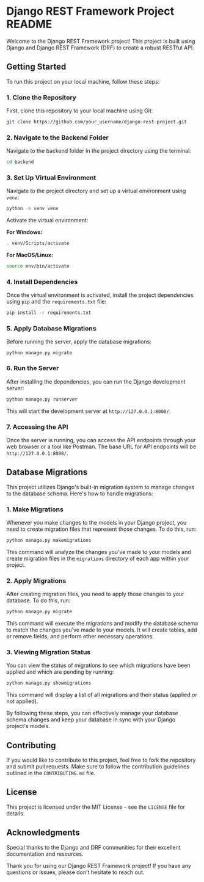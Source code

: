# Django REST Framework Project README

Welcome to the Django REST Framework project! This 
project is built using Django and Django REST Framework (DRF) 
to create a robust RESTful API.

## Getting Started

To run this project on your local machine, follow these steps:

### 1. Clone the Repository

First, clone this repository to your local machine using Git:

```bash
git clone https://github.com/your_username/django-rest-project.git
```

### 2. Navigate to the Backend Folder

Navigate to the backend folder in the project directory using the terminal:

```bash
cd backend
```

### 3. Set Up Virtual Environment

Navigate to the project directory and 
set up a virtual environment using `venv`:

```bash
python -m venv venv
```

Activate the virtual environment:

**For Windows:**

```bash
. venv/Scripts/activate
```

**For MacOS/Linux:**

```bash
source env/bin/activate
```

### 4. Install Dependencies

Once the virtual environment is activated, install the project 
dependencies using `pip` and the `requirements.txt` file:

```bash
pip install -r requirements.txt
```

### 5. Apply Database Migrations

Before running the server, apply the database migrations:

```
python manage.py migrate
```

### 6. Run the Server

After installing the dependencies, you can run the Django development server:

```bash
python manage.py runserver
```

This will start the development server at `http://127.0.0.1:8000/`.

### 7. Accessing the API

Once the server is running, you can access the API endpoints 
through your web browser or a tool like Postman. The base 
URL for API endpoints will be `http://127.0.0.1:8000/`.

## Database Migrations

This project utilizes Django's built-in migration system to manage 
changes to the database schema. Here's how to handle migrations:

### 1. Make Migrations

Whenever you make changes to the models in your Django project, 
you need to create migration files that represent those changes. 
To do this, run:

```bash
python manage.py makemigrations
```

This command will analyze the changes you've made to your 
models and create migration files in the `migrations` directory 
of each app within your project.

### 2. Apply Migrations

After creating migration files, you need to apply those changes to your database. 
To do this, run:

```bash
python manage.py migrate
```

This command will execute the migrations and modify the database 
schema to match the changes you've made to your models. It will 
create tables, add or remove fields, and perform other necessary operations.

### 3. Viewing Migration Status

You can view the status of migrations to see which migrations have been 
applied and which are pending by running:

```bash
python manage.py showmigrations
```

This command will display a list of all migrations and their status 
(applied or not applied).

By following these steps, you can effectively manage your 
database schema changes and keep your database in sync with 
your Django project's models.

## Contributing

If you would like to contribute to this project, feel free to fork the repository 
and submit pull requests. Make sure to follow the contribution guidelines 
outlined in the `CONTRIBUTING.md` file.

## License

This project is licensed under the MIT License - see the `LICENSE` file for details.

## Acknowledgments

Special thanks to the Django and DRF communities for 
their excellent documentation and resources.

Thank you for using our Django REST Framework project! 
If you have any questions or issues, please don't hesitate to reach out.

<!-- TODO: add admin login ..... -->
<!-- TODO: specify cd to backend  ..... -->
<!-- # Django Project Setup Guide

This comprehensive guide provides detailed steps for setting up a Django project, covering virtual environment creation, Django installation, Django Rest Framework integration, and management of project dependencies.

## Setting up Virtual Environment

1. **Create and Activate a Virtual Environment:**
    ```bash
    python -m venv [name]
    . [name]/Scripts/activate
    ```

   This ensures a clean and isolated environment for your Django project.

## Installing Django

2. **Install Django:**
    ```bash
    python -m pip install Django
    ```

3. **Create a New Django Project:**
    ```bash
    django-admin startproject [name] .
    ```

   This initializes a new Django project with the specified name.

## Installing Django Rest Framework

4. **Install Django Rest Framework:**
    ```bash
    pip install djangorestframework
    ```

5. **Configure Django Rest Framework:**
    Add 'rest_framework' to your `INSTALLED_APPS` setting in the `settings.py` file of your project:
    ```python
    INSTALLED_APPS = [
        # ...
        'rest_framework',
    ]
    ```

   This integrates the powerful Django Rest Framework into your project.

## Running the Django Development Server

6. **Start the Django Development Server:**
    ```bash
    python manage.py runserver
    ```

   Access your Django application at [http://127.0.0.1:8000/](http://127.0.0.1:8000/) in your web browser.

## Managing Dependencies with pip freeze

### Creating requirements.txt

7. **Output Installed Packages to `requirements.txt`:**
    ```bash
    python -m pip freeze > requirements.txt
    ```

   This creates a snapshot of your project's dependencies for easy replication.

### Installing Dependencies from requirements.txt

8. **Install Dependencies from `requirements.txt`:**
    ```bash
    python -m pip install -r requirements.txt
    ```

   This ensures consistency across development environments.

## After Cloning the Repository

9. **Create and Activate a Virtual Environment (if not already created):**
    ```bash
    python -m venv [name]
    . [name]/Scripts/activate
    ```

10. **Install Project Dependencies:**
    ```bash
    python -m pip install -r requirements.txt
    ```

   This is essential after cloning the repository to set up the environment with the required packages.

By following these detailed instructions, you'll have a well-structured 
Django project with virtual environment isolation, Django installation, 
Django Rest Framework integration, and proper dependency management. -->